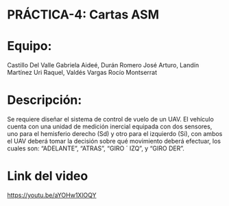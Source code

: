 # PRÁCTICA-4: Cartas ASM

# Equipo:
Castillo Del Valle Gabriela Aideé,
Durán Romero José Arturo,
Landín Martínez Uri Raquel,
Valdés Vargas Rocío Montserrat

# Descripción:
Se requiere diseñar el sistema de control de vuelo de un UAV. El vehículo cuenta con una unidad de medición inercial equipada con dos sensores, uno para el hemisferio derecho (Sd) y otro para el izquierdo (Si), con ambos el UAV deberá tomar la decisión sobre qué movimiento deberá efectuar, los cuales son: “ADELANTE”, “ATRAS”, “GIRO ´ IZQ”, y “GIRO DER”.

# Link del video
https://youtu.be/aYOHw1XlOQY
